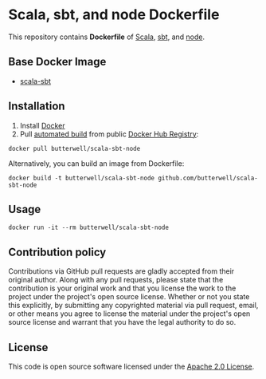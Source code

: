 # Scala, sbt, and node Dockerfile

This repository contains **Dockerfile** of [Scala](http://www.scala-lang.org), [sbt](http://www.scala-sbt.org), and [node](http://nodejs.org).

## Base Docker Image ##

* [scala-sbt](https://hub.docker.com/hseeberger/scala-sbt)


## Installation ##

1. Install [Docker](https://www.docker.com)
2. Pull [automated build](https://hub.docker.com/r/butterwell/scala-sbt-node/) from public [Docker Hub Registry](https://registry.hub.docker.com):
```
docker pull butterwell/scala-sbt-node
```
Alternatively, you can build an image from Dockerfile:
```
docker build -t butterwell/scala-sbt-node github.com/butterwell/scala-sbt-node
```


## Usage ##

```
docker run -it --rm butterwell/scala-sbt-node
```


## Contribution policy ##

Contributions via GitHub pull requests are gladly accepted from their original author. Along with any pull requests, please state that the contribution is your original work and that you license the work to the project under the project's open source license. Whether or not you state this explicitly, by submitting any copyrighted material via pull request, email, or other means you agree to license the material under the project's open source license and warrant that you have the legal authority to do so.


## License ##

This code is open source software licensed under the [Apache 2.0 License]("http://www.apache.org/licenses/LICENSE-2.0.html").
